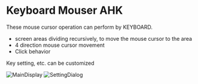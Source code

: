 # Keyboard Mouser AHK

These mouse cursor operation can perform by KEYBOARD.

- screen areas dividing recursively,  to move the mouse cursor to the area 
- 4 direction mouse cursor movement
- Click behavior

Key setting, etc. can be customized

![MainDisplay](https://raw.githubusercontent.com/Rab-Duck/KeyboardMouserAHK/master/image/MainDisplay.PNG)
![SettingDialog](https://raw.githubusercontent.com/Rab-Duck/KeyboardMouserAHK/master/image/SettingDialog.PNG)
